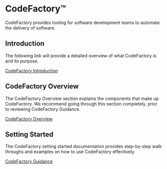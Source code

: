 # CodeFactory™
CodeFactory provides tooling for software development teams to automate the delivery of software.

## Introduction
The following link will provide a detailed overview of what CodeFactory is and its purpose. 

[CodeFactory Introduction](https://docs.codefactory.software/guidance/intro.html)

## CodeFactory Overview
The CodeFactory Overview section explains the components that make up CodeFactory. 
We recommend going through this section completely, prior to reviewing CodeFactory Guidance. 

[CodeFactory Overview](https://docs.codefactory.software/guidance/whatisCodeFactory.html)

## Setting Started
The CodeFactory setting started documentation provides step-by-step walk throughs and examples on how to use CodeFactory effectively. 

[CodeFactory Guidance](https://docs.codefactory.software/gettingstarted/intro.html)

